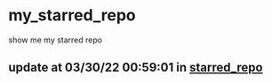 # my_starred_repo
show me my starred repo

update at 03/30/22 00:59:01 in [starred_repo](./index.html)
---


